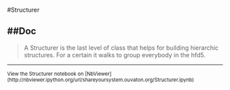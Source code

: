 
<!--
FrozenIsBool False
-->

#Structurer

##Doc
----


> 
> A Structurer is the last level of class that helps for building
> hierarchic structures. For a certain <StructuringNodeStr> it walks to group
> everybody in the hfd5.
> 
> 

----

<small>
View the Structurer notebook on [NbViewer](http://nbviewer.ipython.org/url/shareyoursystem.ouvaton.org/Structurer.ipynb)
</small>


